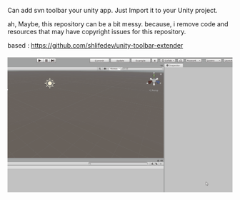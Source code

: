 Can add svn toolbar your unity app.
Just Import it to your Unity project.

ah, Maybe, this repository can be a bit messy.
because, i remove code and resources that may have copyright issues for this repository.


based : https://github.com/shlifedev/unity-toolbar-extender

![-](https://github.com/shlifedev/UnitySvn/blob/master/Assets/app.gif?raw=true)
